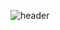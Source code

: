 ![header](https://capsule-render.vercel.app/api?type=waving&color=timeAuto&section=header&height=130&text=Hello+YEONSONG&animation=blink&fontSize=80&fontAlignY=70&fontColor=f2f2f2&)



<!--
**Haesong-0622/Haesong-0622** is a ✨ _special_ ✨ repository because its `README.md` (this file) appears on your GitHub profile.

Here are some ideas to get you started:

- 🔭 I’m currently working on ...
- 🌱 I’m currently learning ...
- 👯 I’m looking to collaborate on ...
- 🤔 I’m looking for help with ...
- 💬 Ask me about ...
- 📫 How to reach me: ...
- 😄 Pronouns: ...
- ⚡ Fun fact: ...
-->
